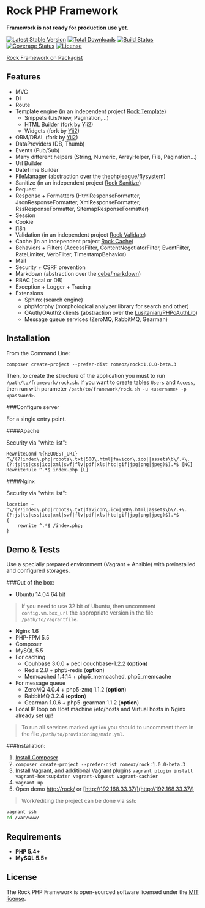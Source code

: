 Rock PHP Framework
=================

**Framework is not ready for production use yet.**

[![Latest Stable Version](https://poser.pugx.org/romeOz/rock/v/stable.svg)](https://packagist.org/packages/romeOz/rock)
[![Total Downloads](https://poser.pugx.org/romeOz/rock/downloads.svg)](https://packagist.org/packages/romeOz/rock)
[![Build Status](https://travis-ci.org/romeOz/rock.svg?branch=master)](https://travis-ci.org/romeOz/rock)
[![Coverage Status](https://coveralls.io/repos/romeOz/rock/badge.png?branch=master)](https://coveralls.io/r/romeOz/rock?branch=master)
[![License](https://poser.pugx.org/romeOz/rock/license.svg)](https://packagist.org/packages/romeOz/rock)

[Rock Framework on Packagist](https://packagist.org/packages/romeOz/rock)

Features
-------------------

 * MVC
 * DI
 * Route
 * Template engine (in an independent project [Rock Template](https://github.com/romeOz/rock-template))
    * Snippets (ListView, Pagination,...)
    * HTML Builder (fork by [Yii2](https://github.com/yiisoft/yii2))
    * Widgets (fork by [Yii2](https://github.com/yiisoft/yii2))
 * ORM/DBAL (fork by [Yii2](https://github.com/yiisoft/yii2))
 * DataProviders (DB, Thumb)
 * Events (Pub/Sub)
 * Many different helpers (String, Numeric, ArrayHelper, File, Pagination...)
 * Url Builder
 * DateTime Builder
 * FileManager (abstraction over the [thephpleague/flysystem](https://github.com/thephpleague/flysystem))
 * Sanitize (in an independent project [Rock Sanitize](https://github.com/romeOz/rock-sanitize))
 * Request
 * Response + Formatters (HtmlResponseFormatter, JsonResponseFormatter, XmlResponseFormatter, RssResponseFormatter, SitemapResponseFormatter)
 * Session
 * Cookie
 * i18n
 * Validation (in an independent project [Rock Validate](https://github.com/romeOz/rock-validate))
 * Cache (in an independent project [Rock Cache](https://github.com/romeOz/rock-cache))
 * Behaviors + Filters (AccessFilter, ContentNegotiatorFilter, EventFilter, RateLimiter, VerbFilter, TimestampBehavior)
 * Mail
 * Security + CSRF prevention
 * Markdown (abstraction over the [cebe/markdown](https://github.com/cebe/markdown))
 * RBAC (local or DB)
 * Exception + Logger + Tracing
 * Extensions
    * Sphinx (search engine)
    * phpMorphy (morphological analyzer library for search and other)
    * OAuth/OAuth2 clients (abstraction over the [Lusitanian/PHPoAuthLib](https://github.com/Lusitanian/PHPoAuthLib))
    * Message queue services (ZeroMQ, RabbitMQ, Gearman)


Installation
-------------------

From the Command Line:

`composer create-project --prefer-dist romeoz/rock:1.0.0-beta.3`

Then, to create the structure of the application you must to run `/path/to/framework/rock.sh`.
if you want to create tables `Users` and `Access`, then run with parameter `/path/to/framework/rock.sh -u <username> -p <password>`.

###Configure server

For a single entry point.

####Apache

Security via "white list":

```
RewriteCond %{REQUEST_URI} ^\/(?!index\.php|robots\.txt|500\.html|favicon\.ico||assets\b\/.+\.(?:js|ts|css|ico|xml|swf|flv|pdf|xls|htc|gif|jpg|png|jpeg)$).*$ [NC]
RewriteRule ^.*$ index.php [L]
```

####Nginx

Security via "white list":

```
location ~ ^\/(?!index\.php|robots\.txt|favicon\.ico|500\.html|assets\b\/.+\.(?:js|ts|css|ico|xml|swf|flv|pdf|xls|htc|gif|jpg|png|jpeg)$).*$
{
    rewrite ^.*$ /index.php;
}
```

Demo & Tests
-------------------

Use a specially prepared environment (Vagrant + Ansible) with preinstalled and configured storages.

###Out of the box:

 * Ubuntu 14.04 64 bit

> If you need to use 32 bit of Ubuntu, then uncomment `config.vm.box_url` the appropriate version in the file `/path/to/Vagrantfile`.

 * Nginx 1.6
 * PHP-FPM 5.5
 * Composer
 * MySQL 5.5
 * For caching
    * Couhbase 3.0.0 + pecl couchbase-1.2.2 (**option**)
    * Redis 2.8 + php5-redis (**option**)
    * Memcached 1.4.14 + php5_memcached, php5_memcache
 * For message queue
    * ZeroMQ 4.0.4 + php5-zmq 1.1.2 (**option**)
    * RabbitMQ 3.2.4 (**option**)
    * Gearman 1.0.6 + php5-gearman 1.1.2 (**option**)
 * Local IP loop on Host machine /etc/hosts and Virtual hosts in Nginx already set up!

> To run all services marked `option` you should to uncomment them in the file `/path/to/provisioning/main.yml`.

###Installation:

1. [Install Composer](https://getcomposer.org/doc/00-intro.md#globally)
2. `composer create-project --prefer-dist romeoz/rock:1.0.0-beta.3`
3. [Install Vagrant](https://www.vagrantup.com/downloads), and additional Vagrant plugins `vagrant plugin install vagrant-hostsupdater vagrant-vbguest vagrant-cachier`
4. `vagrant up`
5. Open demo [http://rock/](http://rock/) or [http://192.168.33.37/](http://192.168.33.37/)

> Work/editing the project can be done via ssh:
```bash
vagrant ssh
cd /var/www/
```

Requirements
-------------------
 * **PHP 5.4+**
 * **MySQL 5.5+**

License
-------------------

The Rock PHP Framework is open-sourced software licensed under the [MIT license](http://opensource.org/licenses/MIT).